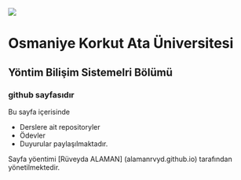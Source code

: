 ![](https://www.osmaniye.edu.tr/Resource/Images/osmaniye-korkut-ata-universitesi.png)

# Osmaniye Korkut Ata Üniversitesi
## Yöntim Bilişim Sistemelri Bölümü
### github sayfasıdır

Bu sayfa içerisinde
* Derslere ait repositoryler
* Ödevler
* Duyurular paylaşılmaktadır. 
 
 


Sayfa yöentimi [Rüveyda ALAMAN] (alamanrvyd.github.io) tarafından yönetilmektedir.
